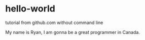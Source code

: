 # hello-world
tutorial from github.com without command line

My name is Ryan, I am gonna be a great programmer in Canada.
